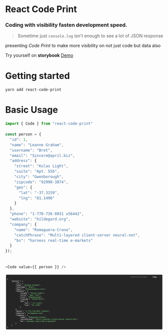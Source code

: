 # React Code Print
### Coding with visibility fasten development speed.

> Sometime just `console.log` isn't enough to see a lot of JSON response

presenting *Code Print* to make more visibility on not just code but data also


Try yourself on **storybook** [Demo](https://md-adil.github.io/react-components/?path=/story/example-code--default)


# Getting started

    yarn add react-code-print

# Basic Usage

```ts
import { Code } from "react-code-print"

const person = {
  "id": 1,
  "name": "Leanne Graham",
  "username": "Bret",
  "email": "Sincere@april.biz",
  "address": {
    "street": "Kulas Light",
    "suite": "Apt. 556",
    "city": "Gwenborough",
    "zipcode": "92998-3874",
    "geo": {
      "lat": "-37.3159",
      "lng": "81.1496"
    }
  },
  "phone": "1-770-736-8031 x56442",
  "website": "hildegard.org",
  "company": {
    "name": "Romaguera-Crona",
    "catchPhrase": "Multi-layered client-server neural-net",
    "bs": "harness real-time e-markets"
  }
});


<Code value={{ person }} />

```

![React Code Print](https://github.com/md-adil/react-components/blob/master/assets/person-code-print.png?raw=true)
